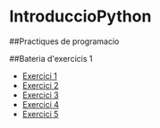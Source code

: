 # IntroduccioPython

##Practiques de programacio 

##Bateria d'exercicis 1

- [Exercici 1](bateria1.py)
- [Exercici 2](bateria2.py)
- [Exercici 3](bateria3.py)
- [Exercici 4](bateria4.py)
- [Exercici 5](bateria5.py)
